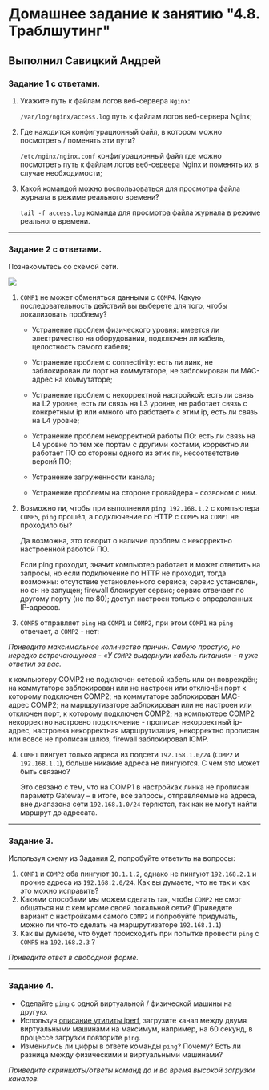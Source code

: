 # Домашнее задание к занятию "4.8. Траблшутинг"

## Выполнил Савицкий Андрей

### Задание 1 с ответами. 

1. Укажите путь к файлам логов веб-сервера `Nginx`:

   `/var/log/nginx/access.log` путь к файлам логов веб-сервера Nginx;
   
3. Где находится конфигурационный файл, в котором можно посмотреть / поменять эти пути?

   `/etc/nginx/nginx.conf` конфигурационный файл где можно посмотреть путь к файлам логов веб-сервера Nginx и поменять их в случае необходимости;
     
5. Какой командой можно воспользоваться для просмотра файла журнала в режиме реального времени?

   `tail -f access.log` команда для просмотра файла журнала в режиме реального времени.  

---

### Задание 2 с ответами. 

Познакомьтесь со схемой сети.

![](https://i.imgur.com/RefFHYj.png)

1. `COMP1` не может обменяться данными с `COMP4`. Какую последовательность действий вы выберете для того, чтобы локализовать проблему?

   * Устранение проблем физического уровня: имеется ли электричество на оборудовании, подключен ли кабель, целостность самого кабеля;  

   * Устранение проблем с connectivity: есть ли линк, не заблокирован ли порт на коммутаторе, не заблокирован ли MAC-адрес на коммутаторе;  

   * Устранение проблем с некорректной настройкой: есть ли связь на L2 уровне, есть ли связь на L3 уровне, не работает связь с конкретным ip или «много что работает» с этим ip, есть ли связь на L4 уровне; 

   * Устранение проблем некорректной работы ПО: есть ли связь на L4 уровне по тем же портам с другими хостами, корректно ли работает ПО со стороны одного из этих пк, несоответствие версий ПО; 

   * Устранение загруженности канала; 

   * Устранение проблемы на стороне провайдера - созвоном с ним.
     
2. Возможно ли, чтобы при выполнении `ping 192.168.1.2` с компьютера `COMP5`, `ping` прошёл, а подключение по HTTP с `COMP5` на `COMP1` не проходило бы?

   Да возможна, это говорит о наличие проблем с некорректно настроенной работой ПО.  

   Если ping проходит, значит компьютер работает и может ответить на запросы, но если подключение по HTTP не проходит, тогда возможны: отсутствие установленного сервиса; сервис установлен, но он не запущен; firewall блокирует сервис; сервис отвечает по другому порту (не по 80); доступ настроен только с определенных IP-адресов.  

3. `COMP5` отправляет `ping` на `COMP1` и `COMP2`, при этом `COMP1` на `ping` отвечает, а `COMP2` - нет: 

*Приведите максимальное количество причин. Самую простую, но нередко встречающуюся - «У `COMP2` выдернули кабель питания» - я уже ответил за вас.*

   к компьютеру COMP2 не подключен сетевой кабель или он повреждён; на коммутаторе заблокирован или не настроен или отключён порт к которому подключен COMP2; на коммутаторе заблокирован MAC-адрес COMP2; на маршрутизаторе заблокирован или не настроен или отключен порт, к которому подключен COMP2; на компьютере COMP2 некорректно настроено подключение - прописан некорректный ip-адрес, настроена некорректная маршрутизация, некорректно прописан или вовсе не прописан шлюз, firewall заблокировал ICMP. 

4. `COMP1` пингует только адреса из подсети `192.168.1.0/24` (`COMP2` и `192.168.1.1`), больше никакие адреса не пингуются. С чем это может быть связано?

   Это связано с тем, что на COMP1 в настройках линка не прописан параметр Gateway – в итоге, все запросы, отправляемые на адреса, вне диапазона сети `192.168.1.0/24` теряются, так как не могут найти маршрут до адресата. 

---

### Задание 3. 

Используя схему из Задания 2, попробуйте ответить на вопросы:
1. `COMP1` и `COMP2` оба пингуют `10.1.1.2`, однако не пингуют `192.168.2.1` и прочие адреса из `192.168.2.0/24`. Как вы думаете, что не так и как это можно исправить?
2. Какими способами мы можем сделать так, чтобы `COMP2` не смог общаться ни с кем кроме своей локальной сети? (Приведите вариант с настройками самого `COMP2` и попробуйте придумать, можно ли что-то сделать на маршрутизаторе `192.168.1.1`)
3. Как вы думаете, что будет происходить при попытке провести `ping` с `COMP5` на `192.168.2.3` ?

*Приведите ответ в свободной форме.*

---

### Задание 4. 

- Сделайте `ping` с одной виртуальной / физической машины на другую.
- Используя [описание утилиты iperf](https://losst.ru/kak-polzovatsya-iperf), загрузите канал между двумя виртуальными машинами на максимум, например, на 60 секунд, в процессе загрузки повторите `ping`.
- Изменились ли цифры в ответе команды `ping`? Почему? Есть ли разница между физическими и виртуальными машинами?

*Приведите скриншоты/ответы команд до и во время высокой загрузки каналов.*
